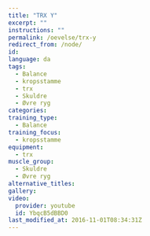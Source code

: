 ```yaml
---
title: "TRX Y"
excerpt: ""
instructions: ""
permalink: /oevelse/trx-y
redirect_from: /node/
id: 
language: da
tags:
  - Balance
  - kropsstamme
  - trx
  - Skuldre
  - Øvre ryg
categories:
training_type: 
  - Balance
training_focus: 
  - kropsstamme
equipment:
  - trx
muscle_group:
  - Skuldre
  - Øvre ryg
alternative_titles:
gallery:
video:
  provider: youtube
  id: YbqcB5dBBD0
last_modified_at: 2016-11-01T08:34:31Z
---
```




